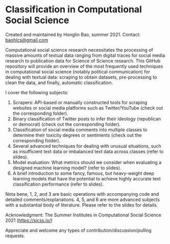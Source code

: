 # Classification in Computational Social Science 

Created and maintained by Honglin Bao, summer 2021. Contact: baohlcs@gmail.com

Computational social science research necessitates the processing of massive amounts of textual data ranging from digital traces for social media research to publication data for Science of Science research. 
This GitHub repository will provide an overview of the most frequently used techniques in computational social science (notably political communication) for dealing with textual data: scraping to obtain datasets, pre-processing to clean the data, and finally, automatic classification.

I cover the following subjects:

1. Scrapers: API-based or manually constructed tools for scraping websites or social media platforms such as Twitter/YouTube (check out the corresponding folder).
2. Binary classification of Twitter posts to infer their ideology (republican or democrat) (check out the corresponding folder).
3. Classification of social media comments into multiple classes to determine their toxicity degrees or sentiments (check out the corresponding folder).
4. Several advanced techniques for dealing with unusual situations, such as insufficient text data or imbalanced text data across classes (refer to slides).
5. Model evaluation: What metrics should we consider when evaluating a designed machine learning model? (refer to slides).
6. A brief introduction to some fancy, famous, but heavy-weight deep learning models that have the potential to achieve highly accurate text classification performance (refer to slides).

Nota bene, 1, 2, and 3 are basic operations with accompanying code and detailed comments/explanations. 4, 5, and 6 are more advanced subjects with a substantial body of literature. Please refer to the slides for details.

Acknowledgment: The Summer Institutes in Computational Social Science 2021 (https://sicss.io/) 

Appreciate and welcome any types of contribution/discussion/pulling requests.
